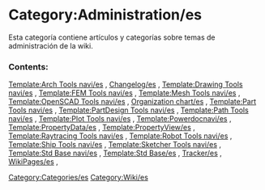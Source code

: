 # Category:Administration/es
Esta categoría contiene artículos y categorías sobre temas de administración de la wiki.

### Contents:

[Template:Arch Tools navi/es](Template:Arch_Tools_navi/es.md) , [Changelog/es](Changelog/es.md) , [Template:Drawing Tools navi/es](Template:Drawing_Tools_navi/es.md) , [Template:FEM Tools navi/es](Template:FEM_Tools_navi/es.md) , [Template:Mesh Tools navi/es](Template:Mesh_Tools_navi/es.md) , [Template:OpenSCAD Tools navi/es](Template:OpenSCAD_Tools_navi/es.md) , [Organization chart/es](Organization_chart/es.md) , [Template:Part Tools navi/es](Template:Part_Tools_navi/es.md) , [Template:PartDesign Tools navi/es](Template:PartDesign_Tools_navi/es.md) , [Template:Path Tools navi/es](Template:Path_Tools_navi/es.md) , [Template:Plot Tools navi/es](Template:Plot_Tools_navi/es.md) , [Template:Powerdocnavi/es](Template:Powerdocnavi/es.md) , [Template:PropertyData/es](Template:PropertyData/es.md) , [Template:PropertyView/es](Template:PropertyView/es.md) , [Template:Raytracing Tools navi/es](Template:Raytracing_Tools_navi/es.md) , [Template:Robot Tools navi/es](Template:Robot_Tools_navi/es.md) , [Template:Ship Tools navi/es](Template:Ship_Tools_navi/es.md) , [Template:Sketcher Tools navi/es](Template:Sketcher_Tools_navi/es.md) , [Template:Std Base navi/es](Template:Std_Base_navi/es.md) , [Template:Std Base/es](Template:Std_Base/es.md) , [Tracker/es](Tracker/es.md) , [WikiPages/es](WikiPages/es.md) ,

[Category:Categories/es](Category:Categories/es.md) [Category:Wiki/es](Category:Wiki/es.md)
